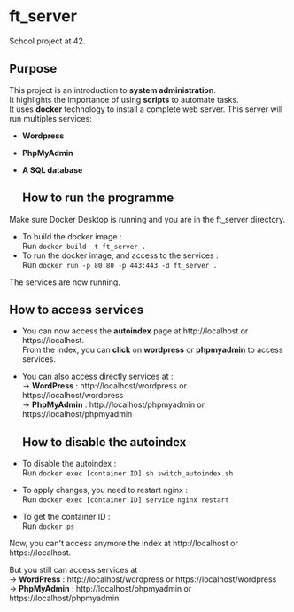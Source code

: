 # ft_server
  School project at 42.
  ## Purpose
This project is an introduction to __system administration__.  
It highlights the importance of using __scripts__ to automate tasks.  
It uses __docker__ technology to install a complete web server. This server will run multiples services:  
* __Wordpress__  
* __PhpMyAdmin__  
* __A SQL database__
    
  ## How to run the programme
Make sure Docker Desktop is running and you are in the ft_server directory.  
* To build the docker image :  
Run `docker build -t ft_server .`
* To run the docker image, and access to the services :  
Run `docker run -p 80:80 -p 443:443 -d ft_server .`  
  
The services are now running.  
  
   ## How to access services
* You can now access the __autoindex__ page at http://localhost or https://localhost.  
From the index, you can __click__ on __wordpress__ or __phpmyadmin__ to access services.  
* You can also access directly services at :  
-> __WordPress__ : http://localhost/wordpress or https://localhost/wordpress  
-> __PhpMyAdmin__ : http://localhost/phpmyadmin or https://localhost/phpmyadmin  

  ## How to disable the autoindex
* To disable the autoindex :  
Run `docker exec [container ID] sh switch_autoindex.sh`  
* To apply changes, you need to restart nginx :  
Run `docker exec [container ID] service nginx restart`
* To get the container ID :  
Run `docker ps`  

Now, you can't access anymore the index at http://localhost or https://localhost.  
  
But you still can access services at  
-> __WordPress__ : http://localhost/wordpress or https://localhost/wordpress  
-> __PhpMyAdmin__ : http://localhost/phpmyadmin or https://localhost/phpmyadmin  
